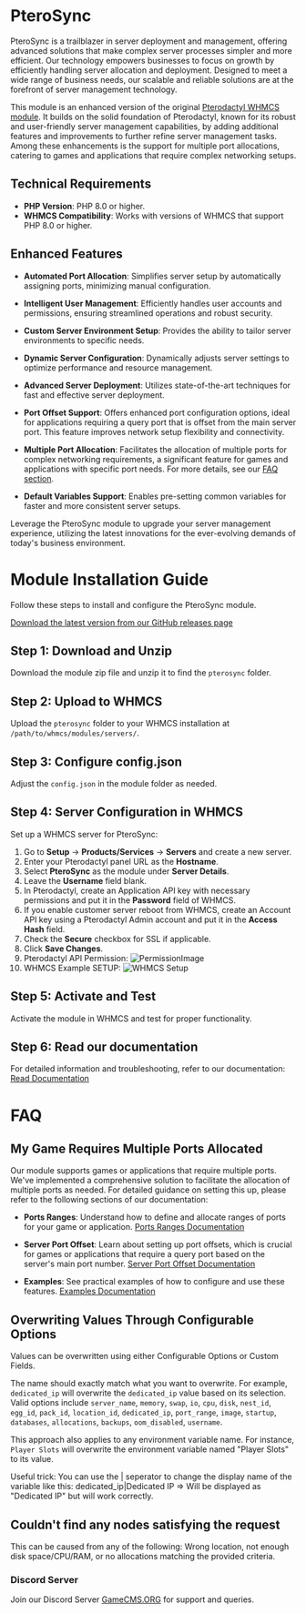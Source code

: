 # PteroSync

PteroSync is a trailblazer in server deployment and management, offering advanced solutions that make complex server processes simpler and more efficient. Our technology empowers businesses to focus on growth by efficiently handling server allocation and deployment. Designed to meet a wide range of business needs, our scalable and reliable solutions are at the forefront of server management technology.

This module is an enhanced version of the original [Pterodactyl WHMCS module](https://github.com/pterodactyl/whmcs). It builds on the solid foundation of Pterodactyl, known for its robust and user-friendly server management capabilities, by adding additional features and improvements to further refine server management tasks. Among these enhancements is the support for multiple port allocations, catering to games and applications that require complex networking setups.

## Technical Requirements

- **PHP Version**: PHP 8.0 or higher.
- **WHMCS Compatibility**: Works with versions of WHMCS that support PHP 8.0 or higher.


## Enhanced Features

- **Automated Port Allocation**: Simplifies server setup by automatically assigning ports, minimizing manual configuration.

- **Intelligent User Management**: Efficiently handles user accounts and permissions, ensuring streamlined operations and robust security.

- **Custom Server Environment Setup**: Provides the ability to tailor server environments to specific needs.

- **Dynamic Server Configuration**: Dynamically adjusts server settings to optimize performance and resource management.

- **Advanced Server Deployment**: Utilizes state-of-the-art techniques for fast and effective server deployment.

- **Port Offset Support**: Offers enhanced port configuration options, ideal for applications requiring a query port that is offset from the main server port. This feature improves network setup flexibility and connectivity.

- **Multiple Port Allocation**: Facilitates the allocation of multiple ports for complex networking requirements, a significant feature for games and applications with specific port needs. For more details, see our [FAQ section](#FAQ).

- **Default Variables Support**: Enables pre-setting common variables for faster and more consistent server setups.

Leverage the PteroSync module to upgrade your server management experience, utilizing the latest innovations for the ever-evolving demands of today's business environment.

# Module Installation Guide

Follow these steps to install and configure the PteroSync module.

[Download the latest version from our GitHub releases page](https://github.com/wohahobg/PteroSync/releases)

## Step 1: Download and Unzip
Download the module zip file and unzip it to find the `pterosync` folder.

## Step 2: Upload to WHMCS
Upload the `pterosync` folder to your WHMCS installation at `/path/to/whmcs/modules/servers/`.

## Step 3: Configure config.json
Adjust the `config.json` in the module folder as needed.

## Step 4: Server Configuration in WHMCS
Set up a WHMCS server for PteroSync:
1. Go to **Setup** -> **Products/Services** -> **Servers** and create a new server.
2. Enter your Pterodactyl panel URL as the **Hostname**.
3. Select **PteroSync** as the module under **Server Details**.
4. Leave the **Username** field blank.
5. In Pterodactyl, create an Application API key with necessary permissions and put it in the **Password** field of WHMCS.
6. If you enable customer server reboot from WHMCS, create an Account API key using a Pterodactyl Admin account and put it in the **Access Hash** field.
7. Check the **Secure** checkbox for SSL if applicable.
8. Click **Save Changes**.
9. Pterodactyl API Permission: ![PermissionImage](https://cdn.gamecms.org/platform/app_api_permission.png)
10. WHMCS Example SETUP: ![WHMCS Setup](https://cdn.gamecms.org/platform/whmcs-connection.png)

## Step 5: Activate and Test
Activate the module in WHMCS and test for proper functionality.

## Step 6: Read our documentation
For detailed information and troubleshooting, refer to our documentation:
[Read Documentation](https://github.com/wohahobg/PteroSync/wiki)


# FAQ

## My Game Requires Multiple Ports Allocated

Our module supports games or applications that require multiple ports. We've implemented a comprehensive solution to facilitate the allocation of multiple ports as needed. For detailed guidance on setting this up, please refer to the following sections of our documentation:

- **Ports Ranges**: Understand how to define and allocate ranges of ports for your game or application. [Ports Ranges Documentation](https://github.com/wohahobg/PteroSync/wiki/Ports-Ranges)

- **Server Port Offset**: Learn about setting up port offsets, which is crucial for games or applications that require a query port based on the server's main port number. [Server Port Offset Documentation](https://github.com/wohahobg/PteroSync/wiki/Server-Port-Offset)

- **Examples**: See practical examples of how to configure and use these features. [Examples Documentation](https://github.com/wohahobg/PteroSync/wiki/Examples)


## Overwriting Values Through Configurable Options
Values can be overwritten using either Configurable Options or Custom Fields.

The name should exactly match what you want to overwrite. For example, `dedicated_ip` will overwrite the `dedicated_ip` value based on its selection. Valid options include `server_name`, `memory`, `swap`, `io`, `cpu`, `disk`, `nest_id`, `egg_id`, `pack_id`, `location_id`, `dedicated_ip`, `port_range`, `image`, `startup`, `databases`, `allocations`, `backups`, `oom_disabled`, `username`.

This approach also applies to any environment variable name. For instance, `Player Slots` will overwrite the environment variable named "Player Slots" to its value.

Useful trick: You can use the | seperator to change the display name of the variable like this: dedicated_ip|Dedicated IP => Will be displayed as "Dedicated IP" but will work correctly.

## Couldn't find any nodes satisfying the request
This can be caused from any of the following: Wrong location, not enough disk space/CPU/RAM, or no allocations matching the provided criteria.

### Discord Server
Join our Discord Server [GameCMS.ORG](https://gamecms.org/discord) for support and queries.
